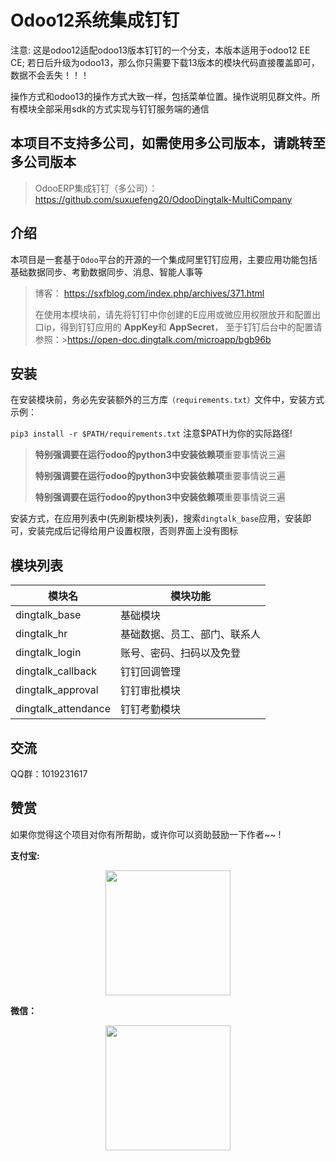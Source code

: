 # Odoo12系统集成钉钉  

 注意: 这是odoo12适配odoo13版本钉钉的一个分支，本版本适用于odoo12 EE CE; 若日后升级为odoo13，那么你只需要下载13版本的模块代码直接覆盖即可，数据不会丢失！！！

 操作方式和odoo13的操作方式大致一样，包括菜单位置。操作说明见群文件。所有模块全部采用sdk的方式实现与钉钉服务端的通信


## 本项目不支持多公司，如需使用多公司版本，请跳转至多公司版本

> OdooERP集成钉钉（多公司）：https://github.com/suxuefeng20/OdooDingtalk-MultiCompany


## 介绍
本项目是一套基于`Odoo`平台的开源的一个集成阿里钉钉应用，主要应用功能包括基础数据同步、考勤数据同步、消息、智能人事等


> 博客： https://sxfblog.com/index.php/archives/371.html
>
> 在使用本模块前，请先将钉钉中你创建的E应用或微应用权限放开和配置出口ip，得到钉钉应用的 **AppKey**和 **AppSecret**， 至于钉钉后台中的配置请参照：>https://open-doc.dingtalk.com/microapp/bgb96b 



## 安装

在安装模块前，务必先安装额外的三方库`（requirements.txt）`文件中，安装方式示例：

 `pip3 install -r $PATH/requirements.txt`  注意$PATH为你的实际路径!


> **特别强调要在运行odoo的python3中安装依赖项**重要事情说三遍
>
> **特别强调要在运行odoo的python3中安装依赖项**重要事情说三遍
>
> **特别强调要在运行odoo的python3中安装依赖项**重要事情说三遍

安装方式，在应用列表中(先刷新模块列表)，搜索`dingtalk_base`应用，安装即可，安装完成后记得给用户设置权限，否则界面上没有图标

## 模块列表

| 模块名            | 模块功能                                                 |
| ----------------- | ------------------------------------------------------ |
| dingtalk_base         | 基础模块                            |
| dingtalk_hr           | 基础数据、员工、部门、联系人           |
| dingtalk_login        | 账号、密码、扫码以及免登               |
| dingtalk_callback     | 钉钉回调管理                         |
| dingtalk_approval     | 钉钉审批模块                         |
| dingtalk_attendance     | 钉钉考勤模块                         |

## 交流

QQ群：1019231617

## 赞赏

如果你觉得这个项目对你有所帮助，或许你可以资助鼓励一下作者~~ !

**支付宝:**
<p align="center"><img src="https://sxfblog.com/usr/uploads/2019/01/1838323992.png" alt="" style="max-width:50%;" width="200">
</p>

**微信：**

<p align="center">
  <img src="https://sxfblog.com/usr/uploads/2019/01/129181912.png" alt="" style="max-width:50%;" width="200">
</p>
